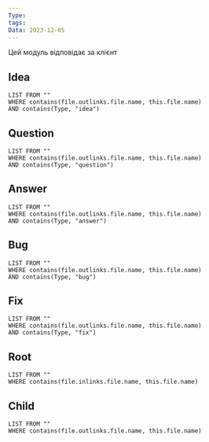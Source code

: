 ```yaml
---
Type: 
tags: 
Data: 2023-12-05
---
```

Цей модуль відповідає за клієнт 
## Idea
```dataview
LIST FROM ""
WHERE contains(file.outlinks.file.name, this.file.name)
AND contains(Type, "idea")
```
## Question
```dataview
LIST FROM ""
WHERE contains(file.outlinks.file.name, this.file.name)
AND contains(Type, "question")
```
## Answer
```dataview
LIST FROM ""
WHERE contains(file.outlinks.file.name, this.file.name)
AND contains(Type, "answer")
```
## Bug
```dataview
LIST FROM ""
WHERE contains(file.outlinks.file.name, this.file.name)
AND contains(Type, "bug")
```
## Fix
```dataview
LIST FROM ""
WHERE contains(file.outlinks.file.name, this.file.name)
AND contains(Type, "fix")
```
## Root
```dataview
LIST FROM ""
WHERE contains(file.inlinks.file.name, this.file.name)
```

## Child
```dataview
LIST FROM ""
WHERE contains(file.outlinks.file.name, this.file.name)
```